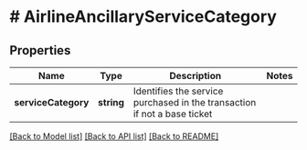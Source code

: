 # # AirlineAncillaryServiceCategory

## Properties

Name | Type | Description | Notes
------------ | ------------- | ------------- | -------------
**serviceCategory** | **string** | Identifies the service purchased in the transaction if not a base ticket | 

[[Back to Model list]](../../README.md#documentation-for-models) [[Back to API list]](../../README.md#documentation-for-api-endpoints) [[Back to README]](../../README.md)


